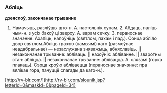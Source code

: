 ### Абліць
**дзеяслоў, закончанае трыванне**

1. Намачыць, разліўшы што-н. А. настольнік супам. 2. Абдаць, паліць чым-н. з усіх бакоў ці зверху. А. варам сечку. 3. пераноснае значэнне: Ахапіць, напоўніць (святлом, пахам і пад.). Сонца абліло двор святлом.Абліць граззю (памыямі) каго (размоўнае неадабральнае) — незаслужана зняважыць, абняславіць. || незакончанае трыванне: абліваць. || назоўнік: абліванне. || зваротны стан: абліцца. || незакончанае трыванне: аблівацца. А. слязамі (горка плакаць). Сэрца кроўю абліваецца (пераноснае значэнне: пра вялікае гора, пачуццё спагады да каго-н.).

<a rel="author">[http://rv-blr.com/](http://rv-blr.com/slounik.jsp?letterId=0&maskId=0&pageId=34)</a>
